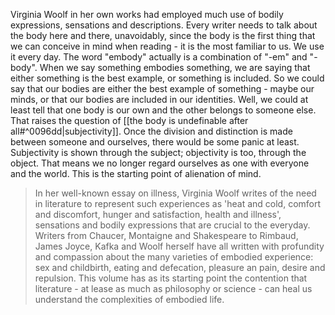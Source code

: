 

Virginia Woolf in her own works had employed much use of bodily expressions, sensations and descriptions. Every writer needs to talk about the body here and there, unavoidably, since the body is the first thing that we can conceive in mind when reading - it is the most familiar to us. We use it every day.
The word "embody" actually is a combination of "-em" and "-body". When we say something embodies something, we are saying that either something is the best example, or something is included. So we could say that our bodies are either the best example of something - maybe our minds, or that our bodies are included in our identities. Well, we could at least tell that one body is our own and the other belongs to someone else.
That raises the question of [[the body is undefinable after all#^0096dd|subjectivity]]. Once the division and distinction is made between someone and ourselves, there would be some panic at least. Subjectivity is shown through the subject; objectivity is too, through the object.
That means we no longer regard ourselves as one with everyone and the world. This is the starting point of alienation of mind.

> In her well-known essay on illness, Virginia Woolf writes of the need in literature to represent such experiences as 'heat and cold, comfort and discomfort, hunger and satisfaction, health and illness', sensations and bodily expressions that are crucial to the everyday. Writers from Chaucer, Montaigne and Shakespeare to Rimbaud, James Joyce, Kafka and Woolf herself have all written with profundity and compassion about the many varieties of embodied experience: sex and childbirth, eating and defecation, pleasure an pain, desire and repulsion. This volume has as its starting point the contention that literature - at lease as much as philosophy or science - can heal us understand the complexities of embodied life.